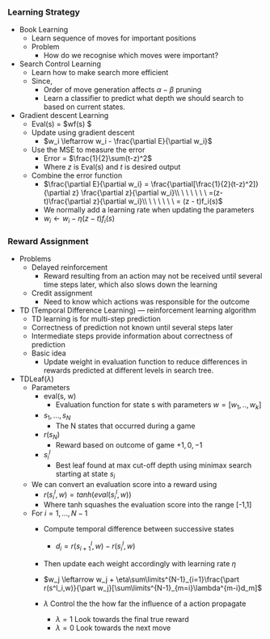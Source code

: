 ### Learning Strategy

- Book Learning
  - Learn sequence of moves for important positions
  - Problem
    - How do we recognise which moves were important?
- Search Control Learning
  - Learn how to make search more efficient
  - Since,
    - Order of move generation affects $\alpha - \beta$ pruning
    - Learn a classifier to predict what depth we should search to based on current states.
- Gradient descent Learning
  - Eval(s) = $wf(s) $
  - Update using gradient descent
    - $w_i \leftarrow w_i - \frac{\partial E}{\partial w_i}$
  - Use the MSE to measure the error
    - Error = $\frac{1}{2}\sum(t-z)^2$
    - Where $z$ is Eval(s) and $t$ is desired output
  - Combine the error function
    - $\frac{\partial E}{\partial w_i} = \frac{\partial[\frac{1}{2}(t-z)^2]}{\partial z} \frac{\partial z}{\partial w_i}\\ \ \ \ \ \ \ =(z-t)\frac{\partial z}{\partial w_i}\\ \ \ \ \ \ \ = (z - t)f_i(s)$
    -  We normally add a learning rate when updating the parameters
      - $w_i \leftarrow w_i - \eta(z-t)f_i(s)$ 



### Reward Assignment

- Problems
  - Delayed reinforcement
    - Reward resulting from an action may not be received until several time steps later, which also slows down the learning
  - Credit assignment
    - Need to know which actions was responsible for the outcome
- TD (Temporal Difference Learning) — reinforcement learning algorithm
  - TD learning is for multi-step prediction
  - Correctness of prediction not known until several steps later
  - Intermediate steps provide information about correctness of prediction
  - Basic idea
    - Update weight in evaluation function to reduce differences in rewards predicted at different levels in search tree.
- TDLeaf($\lambda$)
  - Parameters
    - eval(s, w)
      - Evaluation function for state s with parameters $w = [w_1,..,w_k]$
    - $s_1,…,s_N$
      - The N states that occurred during a game
    - $r(s_N)$
      - Reward based on outcome of game ${+1, 0, -1}$
    - $s^l_i$
      - Best leaf found at max cut-off depth using minimax search starting at state $s_i$
  - We can convert an evaluation score into a reward using
    - $r(s^l_i, w) = tanh(eval(s^l_i,w))$
    - Where tanh squashes the evaluation score into the range [-1,1]
  - For $i = 1,…,N-1$
    - Compute temporal difference between successive states
      - $d_i = r(s^l_{i+1}, w) - r(s^l_i,w)$
    - Then update each weight accordingly with learning rate $\eta$
    - $w_j \leftarrow w_j + \eta\sum\limits^{N-1}_{i=1}\frac{\part r(s^l_i,w)}{\part w_j}[\sum\limits^{N-1}_{m=i}\lambda^{m-i}d_m]$
    
    - $\lambda$ Control the the how far the influence of a action propagate
      - $\lambda = 1$ Look towards the final true reward
      - $\lambda = 0$ Look towards the next move